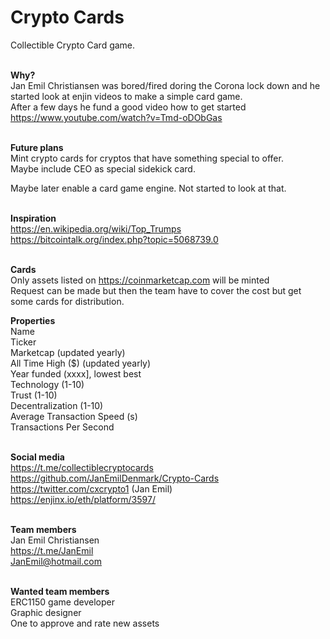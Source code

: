 # Crypto Cards

Collectible Crypto Card game.<br/><br/>

**Why?**<br/>
Jan Emil Christiansen was bored/fired doring the Corona lock down and he started look at enjin videos to make a simple card game.<br/> 
After a few days he fund a good video how to get started https://www.youtube.com/watch?v=Tmd-oDObGas<br/><br/>

**Future plans**<br/>
Mint crypto cards for cryptos that have something special to offer.<br/>
Maybe include CEO as special sidekick card.
<br/>

Maybe later enable a card game engine. Not started to look at that.<br/><br/> 

**Inspiration**<br/>
https://en.wikipedia.org/wiki/Top_Trumps<br/>
https://bitcointalk.org/index.php?topic=5068739.0<br/><br/>

**Cards**<br/>
Only assets listed on https://coinmarketcap.com will be minted<br/>
Request can be made but then the team have to cover the cost but get some cards for distribution.

**Properties**<br/>
Name<br/>
Ticker<br/>
Marketcap (updated yearly)<br/>
All Time High ($) (updated yearly)<br/>
Year funded (xxxx], lowest best<br/>
Technology (1-10)<br/>
Trust  (1-10)<br/>
Decentralization  (1-10)<br/>
Average Transaction Speed (s)<br/>
Transactions Per Second<br/><br/>

**Social media**<br/>
https://t.me/collectiblecryptocards<br/>
https://github.com/JanEmilDenmark/Crypto-Cards<br/>
https://twitter.com/cxcrypto1 (Jan Emil)<br/>
https://enjinx.io/eth/platform/3597/<br/><br/>

**Team members**<br/>
Jan Emil Christiansen<br/>
https://t.me/JanEmil<br/>
JanEmil@hotmail.com<br/><br/>

**Wanted team members**<br/>
ERC1150 game developer<br/>
Graphic designer<br/>
One to approve and rate new assets<br/>
